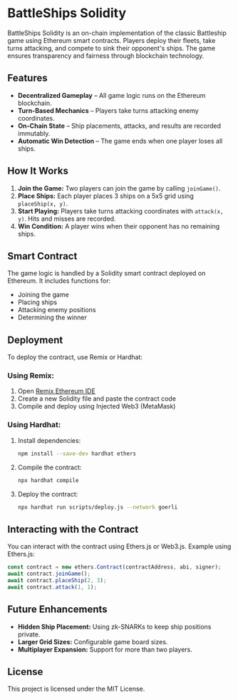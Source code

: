# BattleShips Solidity

BattleShips Solidity is an on-chain implementation of the classic Battleship game using Ethereum smart contracts. Players deploy their fleets, take turns attacking, and compete to sink their opponent's ships. The game ensures transparency and fairness through blockchain technology.

## Features
- **Decentralized Gameplay** – All game logic runs on the Ethereum blockchain.
- **Turn-Based Mechanics** – Players take turns attacking enemy coordinates.
- **On-Chain State** – Ship placements, attacks, and results are recorded immutably.
- **Automatic Win Detection** – The game ends when one player loses all ships. 

## How It Works
1. **Join the Game:** Two players can join the game by calling `joinGame()`.  
2. **Place Ships:** Each player places 3 ships on a 5x5 grid using `placeShip(x, y)`.
3. **Start Playing:** Players take turns attacking coordinates with `attack(x, y)`. Hits and misses are recorded.
4. **Win Condition:** A player wins when their opponent has no remaining ships.

## Smart Contract
The game logic is handled by a Solidity smart contract deployed on Ethereum. It includes functions for: 
- Joining the game
- Placing ships
- Attacking enemy positions 
- Determining the winner 

## Deployment
To deploy the contract, use Remix or Hardhat:

### Using Remix:
1. Open [Remix Ethereum IDE](https://remix.ethereum.org/)
2. Create a new Solidity file and paste the contract code
3. Compile and deploy using Injected Web3 (MetaMask)

### Using Hardhat:
1. Install dependencies:
   ```bash
   npm install --save-dev hardhat ethers
   ```
2. Compile the contract:
   ```bash
   npx hardhat compile
   ```
3. Deploy the contract:
   ```bash
   npx hardhat run scripts/deploy.js --network goerli
   ```

## Interacting with the Contract
You can interact with the contract using Ethers.js or Web3.js. Example using Ethers.js:
```javascript
const contract = new ethers.Contract(contractAddress, abi, signer);
await contract.joinGame();
await contract.placeShip(2, 3);
await contract.attack(1, 1);
```

## Future Enhancements
- **Hidden Ship Placement:** Using zk-SNARKs to keep ship positions private.
- **Larger Grid Sizes:** Configurable game board sizes.
- **Multiplayer Expansion:** Support for more than two players.

## License
This project is licensed under the MIT License.

